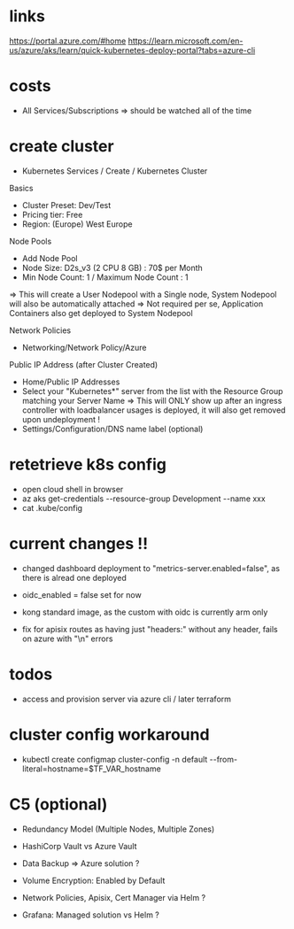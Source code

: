 # links 
https://portal.azure.com/#home
https://learn.microsoft.com/en-us/azure/aks/learn/quick-kubernetes-deploy-portal?tabs=azure-cli
   
# costs       
- All Services/Subscriptions => should be watched all of the time

# create cluster
- Kubernetes Services / Create / Kubernetes Cluster

Basics
- Cluster Preset: Dev/Test
- Pricing tier: Free
- Region: (Europe) West Europe

Node Pools
- Add Node Pool
- Node Size: D2s_v3 (2 CPU 8 GB) : 70$ per Month
- Min Node Count: 1 / Maximum Node Count : 1

=> This will create a User Nodepool with a Single node, System Nodepool will also be automatically attached
=> Not required per se, Application Containers also get deployed to System Nodepool

Network Policies
- Networking/Network Policy/Azure
                                                                                               
Public IP Address (after Cluster Created)
- Home/Public IP Addresses
- Select your "Kubernetes*" server from the list with the Resource Group matching your Server Name
=> This will ONLY show up after an ingress controller with loadbalancer usages is deployed, it will also get removed upon undeployment !
- Settings/Configuration/DNS name label (optional)


# retetrieve k8s config
- open cloud shell in browser
- az aks get-credentials --resource-group Development --name xxx
- cat .kube/config

# current changes !!
- changed dashboard deployment to "metrics-server.enabled=false", as there is alread one deployed
- oidc_enabled = false set for now
- kong standard image, as the custom with oidc is currently arm only 

- fix for apisix routes as having just "headers:" without any header, fails on azure with "\n" errors
 
# todos
- access and provision server via azure cli / later terraform

# cluster config workaround
- kubectl create configmap cluster-config -n default --from-literal=hostname=$TF_VAR_hostname

# C5 (optional)
- Redundancy Model (Multiple Nodes, Multiple Zones)
- HashiCorp Vault vs Azure Vault
- Data Backup => Azure solution ?
- Volume Encryption: Enabled by Default


- Network Policies, Apisix, Cert Manager via Helm ?
- Grafana: Managed solution vs Helm ?
